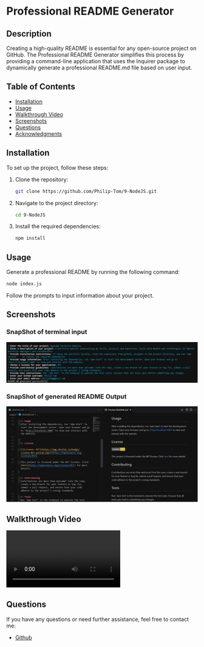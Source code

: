 # Professional README Generator

## Description

Creating a high-quality README is essential for any open-source project on GitHub. The Professional README Generator simplifies this process by providing a command-line application that uses the Inquirer package to dynamically generate a professional README.md file based on user input.

## Table of Contents

- [Installation](#installation)
- [Usage](#usage)
- [Walkthrough Video](#walkthrough-video)
- [Screenshots](#screenshots)
- [Questions](#questions)
- [Acknowledgments](#acknowledgments)

## Installation

To set up the project, follow these steps:

1. Clone the repository:

    ```bash
    git clone https://github.com/Philip-Tom/9-NodeJS.git
    ```

2. Navigate to the project directory:

    ```bash
    cd 9-NodeJS
    ```

3. Install the required dependencies:

    ```bash
    npm install
    ```

## Usage

Generate a professional README by running the following command:

```bash
node index.js
```

Follow the prompts to input information about your project.

## Screenshots

### SnapShot of terminal input
![Questions](assets/questions.png)

### SnapShot of generated README Output
![Output](assets/preview.png)

## Walkthrough Video
<video src="assets/demo.mp4" controls title="Demo Video"></video>



## Questions
If you have any questions or need further assistance, feel free to contact me:

 - [Github](https://github.com/Philip-Tom)

